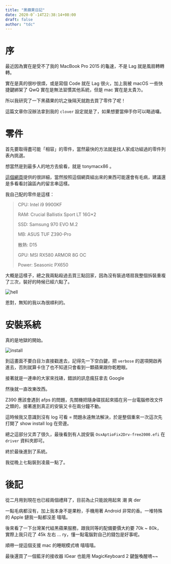 ```yaml
---
title: "黑蘋果日記"
date: 2020-0ˇ-14T22:38:14+08:00
draft: false
author: "tdc"
---
```


# 序

最近因為實在是受不了我的 MacBook Pro 2015 的龜速，不是 Lag 就是風扇轉轉轉。

實在是真的很吵很煩，或是寫個 Code 就在 Lag 很火，加上我被 macOS 一些快捷鍵綁架了 QwQ 實在是無法習慣其他系統，但是 mac 實在是太貴ㄌ。

所以我研究了一下黑蘋果的坑之後隔天就跑去買了零件了呢！

這篇文章你沒辦法拿到我的 `clover` 設定就是了，如果想要當伸手你可以略過囉。

# 零件

首先要取得盡可能「相容」的零件，當然最快的方法就是找人家成功組過的零件列表內挑選。

想當然是到最多人的地方去偷看，就是 tonymacx86 。

[這個網頁](https://www.tonymacx86.com/buyersguide/building-a-customac-hackintosh-the-ultimate-buyers-guide/)提供的很詳細，當然按照這個網頁組出來的東西可能還會有毛病，建議還是多看看討論區內的留言串這樣。

我自己配的零件是這樣：

> CPU: Intel i9 9900KF
>
> RAM: Crucial Ballistix Sport LT 16G*2
>
> SSD: Samsung 970 EVO M.2
>
> MB: ASUS TUF Z390-Pro 
>
> 散熱: D15
>
> GPU: MSI RX580 ARMOR 8G OC
>
> Power: Seasonic PX650

大概是這樣子，總之我兩點殺過去買三點回家，因為沒有裝過塔扇我整個拆裝重複了三次，裝好的時候已經六點了。

![hell](https://p176.p0.n0.cdn.getcloudapp.com/items/yAuvKwwz/Image%202020-03-14%20at%206.39.19%20PM.png)

恩對，無知的我以為很順利的。



# 安裝系統

真的是地獄的開始。

![install](https://p176.p0.n0.cdn.getcloudapp.com/items/E0uqgwDX/2020-03-14%2018.42.13.jpg)

到這畫面不要白目ㄉ直接戳進去，記得先一下空白鍵，把 `verbose` 的選項開啟再進去，否則就算卡住了也不知道只會看到一顆蘋果跟你乾瞪眼。

接著就是一連串的大家來找碴，錯誤的訊息瘋狂拿去 Google

然後就一直改東改西。

Z390 應該會遇到 afps 的問題，先關機把隨身碟拔起來插在另一台電腦修改文件之類的，接著進到真正的安裝又卡在兩分鐘不動。

這時候我又意識到沒有 log 可看 = 問題永遠無法解決，於是整個重來一次這次先打開了 show install log 在旁邊。

總之這部分又弄了很久，最後看到有人說安裝 `OsxAptioFix2Drv-free2000.efi` 在 `driver` 資料夾即可。

終於最後進到了系統。

我從晚上七點裝到凌晨一點了。

# 後記

從二月用到現在也已經兩個禮拜了，目前為止只能說用起來 潮 爽 der 

一點毛病都沒有，加上我本身不是果粉，手機用著 Android 非常的香。一堆特殊的 Apple 鏈我一點都沒差 嘻嘻。

後來看了一下台灣某代組黑蘋果服務，跟我同等的配備要價大約要 70k ~ 80k，實際上我只花了 45k 左右 ... ry，懂一點電腦對自己的錢包是好事呢。

順帶一提這個支援 mac 的睡眠模式唷 嘻嘻嘻。

最後還買了一個藍牙的接收器 IGear 也能用 MagicKeyboard 2 鍵盤喚醒唷~~
